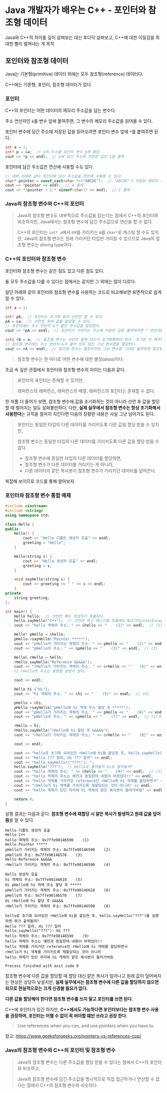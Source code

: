 # Java 개발자가 배우는 C++ - 포인터와 참조형 데이터

Java와 C++의 차이를 깊이 살펴보는 대신 후다닥 살펴보고, C++에 대한 이질감을 최대한 빨리 떨쳐내는 게 목적

## 포인터와 참조형 데이터

Java는 기본형(primitive) 데이터 외에는 모두 참조형(reference) 데이터다.

C++에는 기본형, 포인터, 참조형 데이터가 있다.

### 포인터

C++의 포인터는 어떤 데이터의 메모리 주소값을 담는 변수다.

주소 연산자인 `&`를 변수 앞에 붙여주면, 그 변수의 메모리 주소값을 읽어올 수 있다.

포인터 변수에 담긴 주소에 저장된 값을 읽어오려면 포인터 변수 앞에 `*`를 붙여주면 된다.

```cpp
int a = 1;
int* p = &a;  // a의 주소를 포인터 변수 p에 할당
cout << *p << endl;  // p에 담긴 주소에 저장된 값인 1을 출력
```

포인터에 담긴 주소값은 연산에 사용할 수도 있다.

```cpp
// 대략 아래와 같이 포인터에 담긴 주소값을 연산에 사용할 수 있다.
char* pointer = const_cast<char *>("ABCDE");  // "ABCDE"가 저장된 메모리 주소를 pointer 변수에 담는다.
cout << *pointer << endl;  // A 출력
cout << *(pointer + 2 * sizeof(char)) << endl;  // C 출력
```

### Java의 참조형 변수와 C++의 포인터

>Java의 참조형 변수도 내부적으로 주소값을 담는다는 점에서 C++의 포인터와 비슷하지만, Java에서는 참조형 변수에 담긴 주소값으로 연산을 할 수 없다.
>
>C++의 포인터는 `int* a`에서 int를 가리키는 a를 `char*`로 캐스팅 할 수도 있지만, Java의 참조형 변수는 원래 가리키던 타입만 가리킬 수 있으므로 Java의 참조형 변수는 strong type이다.


### C++의 포인터와 참조형 변수

포인터와 참조형 변수는 같은 점도 있고 다른 점도 있다.

둘 모두 주소값을 다룰 수 있다는 점에서는 같지만 그 외에는 많이 다르다.

일단 아래와 같이 포인터와 참조형 변수를 사용하는 코드로 비교해보면 표면적으로 쉽게 알 수 있다.

```cpp
int a = 1;

int* pA;  // 포인터는 초기화 없이 선언만 할 수 있다.
pA = &a;  // 선언한 후에 값을 할당할 수 있다. 
// 포인터에는 주소 연산자 &가 붙은 주소값을 할당한다.
cout << *pA << endl;  // 포인터가 가리키는 주소에 저장된 값을 출력하려면 * 연산자를 포인터 변수 앞에 붙여줘야 한다.

int& rA = a;  // 참조형 변수는 선언과 함께 반드시 초기화해줘야 한다. 초기화 안 해주면 컴파일 에러.
// 참조형 변수에는 주소 연산자 &가 붙어 있지 않은 그냥 변수명을 할당한다.
cout << rA << endl;  // 참조형 변수는 별칭이므로 그냥 변수명 그대로 출력하면 참조형 변수가 가리키는 값이 출력된다.
```

>참조형 변수는 한 마디로 어떤 변수에 대한 별칭(alias)이다.

조금 속 깊은 관점에서 포인터와 참조형 변수의 차이는 다음과 같다.

>포인터의 포인터는 존재할 수 있지만,
>
>레퍼런스의 레퍼런스, 레퍼런스의 배열, 레퍼런스의 포인터는 존재할 수 없다.

한 꺼풀 더 들어가 보면, 참조형 변수에 값을 초기화하는 것이 아니라 선언 후 값을 할당할 때 벌어지는 일도 살펴볼만하다. 다만, **실제 실무에서 참조형 변수는 항상 초기화해서 사용한다**는 규칙을 철저히 지킨다면 다음의 장황한 내용은 사실 그냥 넘어가도 된다.

>포인터는 동일한 타입의 다른 데이터를 가리키도록 다른 값을 할당 받을 수 있지만,
>
>참조형 변수는 동일한 타입의 다른 데이터를 가리키도록 다른 값을 할당 받을 수 없다.
>
>- 참조형 변수에 동일한 타입의 다른 데이터를 할당하면,
>- 참조형 변수가 다른 데이터를 가리키는 게 아니라,
>- 다른 데이터의 얕은 복사본이 참조형 변수가 가리키던 데이터를 덮어쓴다.

복잡해 보이므로 코드를 통해 알아보자.

### 포인터와 참조형 변수 통합 예제

```cpp
#include <iostream>
#include <string>
using namespace std;

class Hello {
public:
    Hello() {
        cout << "Hello 디폴트 생성자 호출" << endl;
        greeting = "Hello";
    }

    Hello(string s) {
        cout << "Hello 생성자 호출" << endl;
        greeting = s;
    }

    void sayHello(string s) {
        cout << greeting << " " << s << endl;
    }
private:
    string greeting;
};

int main() {
    Hello hello;  // 선언만 해도 생성자가 호출된다.
    hello.sayHello("C++");  // 선언만 하고 메소드를 호출해도 NullPointerException이 발생하지 않는다.
    cout << "hello 객체의 주소: " << &hello << "    (1)" << endl;  // (1)

    Hello* pHello = &hello;
    pHello->sayHello("Pointer *****");
    cout << "pHello가 가리키는 객체의 주소: " << pHello << "    (2)" << endl;  // (2)
    cout << "pHello의 주소: " << &pHello << "    (3)" << endl;  // (3)

    Hello& rHello = hello;
    rHello.sayHello("Reference &&&&&");
    cout << "rHello가 가리키는 객체의 주소: " << &rHello << "    (4)" << endl;  // (4)
    // rHello의 주소는 표현할 방법이 없다.

    cout << endl;

    Hello hi {"Hi"};
    cout << "hi 객체의 주소: " << &hi << "    (5)" << endl;  // (5)

    pHello = &hi;
    pHello->sayHello("pHello에 hi 객체 주소 할당 후 *****");
    cout << "pHello가 가리키는 객체의 주소: " << pHello << "    (6)" << endl;  // (2)과 다른 값이 출력된다.
    cout << "pHello의 주소: " << &pHello << "    (7)" << endl;  // (3)과 같은 값이 출력된다.

    rHello = hi;
    rHello.sayHello("rHello에 hi 할당 후 &&&&&");
    cout << "rHello가 가리키는 객체의 주소: " << &rHello << "    (8)" << endl;  // (4)와 같은 값이 출력된다.

    cout << endl;

    cout << "hello로 초기화 되어있던 rHello에 hi을 할당한 후, hello.sayHello(\"???\")를 실행하면 뭐가 출력될까?" << endl;
    cout << "Hello ??? 일까, Hi ??? 일까" << endl;
    cout << "hello.sayHello(\"???\"): ";
    hello.sayHello("???");  // Hello로 출력될까 Hi로 출력될까?
    cout << "hello 객체의 주소: " << &hello << "    (9)" << endl;  // (1)과 같은 값이 출력된다.
    cout << "hello 객체의 주소는 예전과 동일한데 내용이 바뀌었다!!" << endl;
    cout << "hello 객체를 가리키던 reference인 rHello에 hi 객체를 할당하면서" << endl;
    cout << "rHello가 hi 객체를 가리키도록 재할당되는 것이 아니라" << endl;
    cout << "hello 객체가 있던 자리에 hi 객체의 얕은 복사본이 들어가버림" << endl;

    return 0;
}
```

실행 결과는 다음과 같다. **참조형 변수에 재할당 시 얕은 복사가 발생하고 원래 값을 덮어씀**을 알 수 있다.

```
Hello 디폴트 생성자 호출
Hello C++
hello 객체의 주소: 0x7ffe90146590    (1)
Hello Pointer *****
pHello가 가리키는 객체의 주소: 0x7ffe90146590    (2)
pHello의 주소: 0x7ffe90146570    (3)
Hello Reference &&&&&
rHello가 가리키는 객체의 주소: 0x7ffe90146590    (4)

Hello 생성자 호출
hi 객체의 주소: 0x7ffe90146610    (5)
Hi pHello에 hi 객체 주소 할당 후 *****
pHello가 가리키는 객체의 주소: 0x7ffe90146610    (6)
pHello의 주소: 0x7ffe90146570    (7)
Hi rHello에 hi 할당 후 &&&&&
rHello가 가리키는 객체의 주소: 0x7ffe90146590    (8)

hello로 초기화 되어있던 rHello에 hi을 할당한 후, hello.sayHello("???")를 실행하면 뭐가 출력될까?
Hello ??? 일까, Hi ??? 일까
hello.sayHello("???"): Hi ???
hello 객체의 주소: 0x7ffe90146590    (9)
hello 객체의 주소는 예전과 동일한데 내용이 바뀌었다!!
hello 객체를 가리키던 reference인 rHello에 hi 객체를 할당하면서
rHello가 hi 객체를 가리키도록 재할당되는 것이 아니라
hello 객체가 있던 자리에 hi 객체의 얕은 복사본이 들어가버림

Process finished with exit code 0
```

참조형 변수에 다른 값을 할당할 때 할당 대신 얕은 복사가 일어나고 원래 값이 덮어써지는 현상은 상당히 낯설지만, **실제 실무에서는 참조형 변수에 다른 값을 할당하지 않으면 되므로 현실적으로는 크게 신경쓸 필요가 없다.**

**다른 값을 할당해야 한다면 참조형 변수를 쓰지 말고 포인터를 쓰면 된다.**

C++에 포인터가 있긴 하지만, **C++에서도 가능하다면 포인터보다는 참조형 변수 사용을 권장하며, 포인터는 어쩔 수 없이 꼭 써야할 떄만 쓰라고 권장 한다.**

>Use references when you can, and use pointers when you have to.

참고: https://www.geeksforgeeks.org/pointers-vs-references-cpp/



### Java의 참조형 변수와 C++의 포인터 및 참조형 변수

>Java의 참조형 변수는 다른 주소값을 할당 받을 수 있다는 점에서 C++의 포인터와 비슷하고,
>
>Java의 참조형 변수에 담긴 주소값을 명시적으로 직접 접근하거나 연산할 수 없다는 점에서 C++의 참조형 변수와 비슷하다.

